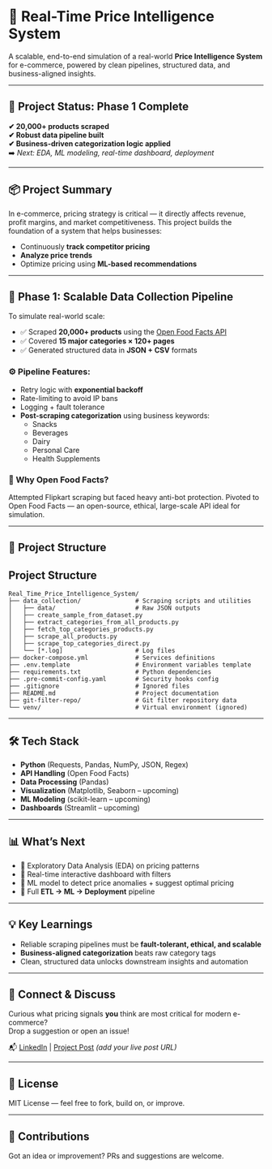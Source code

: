 # 🛒 Real-Time Price Intelligence System

A scalable, end-to-end simulation of a real-world **Price Intelligence System** for e-commerce, powered by clean pipelines, structured data, and business-aligned insights.

---

## 🚧 Project Status: Phase 1 Complete

**✔ 20,000+ products scraped**  
**✔ Robust data pipeline built**  
**✔ Business-driven categorization logic applied**  
➡️ *Next: EDA, ML modeling, real-time dashboard, deployment*

---

## 📦 Project Summary

In e-commerce, pricing strategy is critical — it directly affects revenue, profit margins, and market competitiveness. This project builds the foundation of a system that helps businesses:

- Continuously **track competitor pricing**
- **Analyze price trends**
- Optimize pricing using **ML-based recommendations**

---

## 🔁 Phase 1: Scalable Data Collection Pipeline

To simulate real-world scale:

- ✅ Scraped **20,000+ products** using the [Open Food Facts API](https://world.openfoodfacts.org/data)
- ✅ Covered **15 major categories × 120+ pages**
- ✅ Generated structured data in **JSON + CSV** formats

### ⚙️ Pipeline Features:

- Retry logic with **exponential backoff**
- Rate-limiting to avoid IP bans
- Logging + fault tolerance
- **Post-scraping categorization** using business keywords:
  - Snacks
  - Beverages
  - Dairy
  - Personal Care
  - Health Supplements

### 🧠 Why Open Food Facts?

Attempted Flipkart scraping but faced heavy anti-bot protection. Pivoted to Open Food Facts — an open-source, ethical, large-scale API ideal for simulation.

---

## 📁 Project Structure

## Project Structure
```plaintext
Real_Time_Price_Intelligence_System/
├── data_collection/               # Scraping scripts and utilities
│   ├── data/                      # Raw JSON outputs
│   ├── create_sample_from_dataset.py
│   ├── extract_categories_from_all_products.py
│   ├── fetch_top_categories_products.py
│   ├── scrape_all_products.py
│   ├── scrape_top_categories_direct.py
│   └── [*.log]                    # Log files
├── docker-compose.yml             # Services definitions
├── .env.template                  # Environment variables template
├── requirements.txt               # Python dependencies
├── .pre-commit-config.yaml        # Security hooks config
├── .gitignore                     # Ignored files
├── README.md                      # Project documentation
├── git-filter-repo/               # Git filter repository data
└── venv/                          # Virtual environment (ignored)
```


---

## 🛠️ Tech Stack

- **Python** (Requests, Pandas, NumPy, JSON, Regex)
- **API Handling** (Open Food Facts)
- **Data Processing** (Pandas)
- **Visualization** (Matplotlib, Seaborn – upcoming)
- **ML Modeling** (scikit-learn – upcoming)
- **Dashboards** (Streamlit – upcoming)

---

## 📊 What’s Next

- 📌 Exploratory Data Analysis (EDA) on pricing patterns
- 📌 Real-time interactive dashboard with filters
- 📌 ML model to detect price anomalies + suggest optimal pricing
- 📌 Full **ETL → ML → Deployment** pipeline

---

## 💡 Key Learnings

- Reliable scraping pipelines must be **fault-tolerant, ethical, and scalable**
- **Business-aligned categorization** beats raw category tags
- Clean, structured data unlocks downstream insights and automation

---

## 🤝 Connect & Discuss

Curious what pricing signals **you** think are most critical for modern e-commerce?  
Drop a suggestion or open an issue!

📬 [LinkedIn](https://www.linkedin.com/in/shanusaraswat) | [Project Post](#) *(add your live post URL)*

---

## 📄 License

MIT License — feel free to fork, build on, or improve.

---

## 🙌 Contributions

Got an idea or improvement? PRs and suggestions are welcome.
